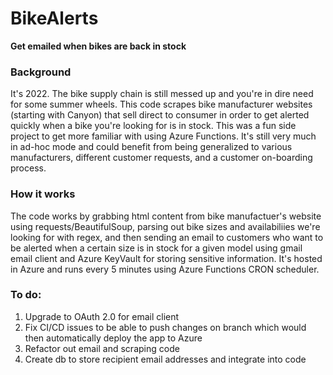 # BikeAlerts
**Get emailed when bikes are back in stock**

### Background
It's 2022. The bike supply chain is still messed up and you're in dire need for some summer wheels. This code scrapes bike manufacturer websites (starting with Canyon) that sell direct to consumer in order to get alerted quickly when a bike you're looking for is in stock. 
This was a fun side project to get more familiar with using Azure Functions. It's still very much in ad-hoc mode and could benefit from being generalized to various manufacturers, different customer requests, and a customer on-boarding process. 

### How it works
The code works by grabbing html content from bike manufactuer's website using requests/BeautifulSoup, parsing out bike sizes and availabiliies we're looking for with regex, and then sending an email to customers who want to be alerted when a certain size is in stock for a given model using gmail email client and Azure KeyVault for storing sensitive information. It's hosted in Azure and runs every 5 minutes using Azure Functions CRON scheduler.


### To do:
1. Upgrade to OAuth 2.0 for email client
2. Fix CI/CD issues to be able to push changes on branch which would then automatically deploy the app to Azure
3. Refactor out email and scraping code
4. Create db to store recipient email addresses and integrate into code
